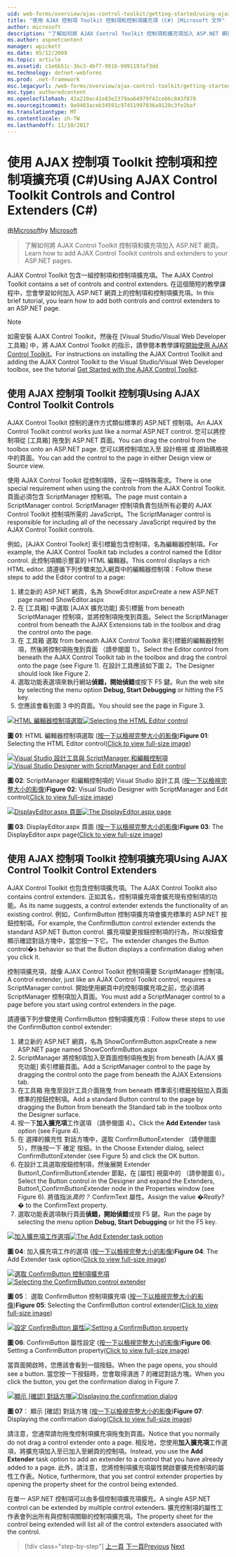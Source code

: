 ```yaml
---
uid: web-forms/overview/ajax-control-toolkit/getting-started/using-ajax-control-toolkit-controls-and-control-extenders-cs
title: "使用 AJAX 控制項 Toolkit 控制項和控制項擴充項 (C#) |Microsoft 文件"
author: microsoft
description: "了解如何將 AJAX Control Toolkit 控制項和擴充項加入 ASP.NET 網頁。"
ms.author: aspnetcontent
manager: wpickett
ms.date: 05/12/2009
ms.topic: article
ms.assetid: c1e6b51c-3bc3-4bf7-9916-9991197af3dd
ms.technology: dotnet-webforms
ms.prod: .net-framework
msc.legacyurl: /web-forms/overview/ajax-control-toolkit/getting-started/using-ajax-control-toolkit-controls-and-control-extenders-cs
msc.type: authoredcontent
ms.openlocfilehash: 42a210ac41e83e2379aa64979f42ce66c843f878
ms.sourcegitcommit: 9a9483aceb34591c97451997036a9120c3fe2baf
ms.translationtype: MT
ms.contentlocale: zh-TW
ms.lasthandoff: 11/10/2017
---
```

<a name="using-ajax-control-toolkit-controls-and-control-extenders-c"></a><span data-ttu-id="f0629-103">使用 AJAX 控制項 Toolkit 控制項和控制項擴充項 (C#)</span><span class="sxs-lookup"><span data-stu-id="f0629-103">Using AJAX Control Toolkit Controls and Control Extenders (C#)</span></span>
====================
<span data-ttu-id="f0629-104">由[Microsoft](https://github.com/microsoft)</span><span class="sxs-lookup"><span data-stu-id="f0629-104">by [Microsoft](https://github.com/microsoft)</span></span>

> <span data-ttu-id="f0629-105">了解如何將 AJAX Control Toolkit 控制項和擴充項加入 ASP.NET 網頁。</span><span class="sxs-lookup"><span data-stu-id="f0629-105">Learn how to add AJAX Control Toolkit controls and extenders to your ASP.NET pages.</span></span>


<span data-ttu-id="f0629-106">AJAX Control Toolkit 包含一組控制項和控制項擴充項。</span><span class="sxs-lookup"><span data-stu-id="f0629-106">The AJAX Control Toolkit contains a set of controls and control extenders.</span></span> <span data-ttu-id="f0629-107">在這個簡短的教學課程中，您會學習如何加入 ASP.NET 網頁上的控制項和控制項擴充項。</span><span class="sxs-lookup"><span data-stu-id="f0629-107">In this brief tutorial, you learn how to add both controls and control extenders to an ASP.NET page.</span></span>

> [!NOTE] 
> 
> <span data-ttu-id="f0629-108">如需安裝 AJAX Control Toolkit，然後在 [Visual Studio/Visual Web Developer 工具箱] 中，將 AJAX Control Toolkit 的指示，請參閱本教學課程[開始使用 AJAX Control Toolkit](get-started-with-the-ajax-control-toolkit-cs.md)。</span><span class="sxs-lookup"><span data-stu-id="f0629-108">For instructions on installing the AJAX Control Toolkit and adding the AJAX Control Toolkit to the Visual Studio/Visual Web Developer toolbox, see the tutorial [Get Started with the AJAX Control Toolkit](get-started-with-the-ajax-control-toolkit-cs.md).</span></span>


## <a name="using-ajax-control-toolkit-controls"></a><span data-ttu-id="f0629-109">使用 AJAX 控制項 Toolkit 控制項</span><span class="sxs-lookup"><span data-stu-id="f0629-109">Using AJAX Control Toolkit Controls</span></span>

<span data-ttu-id="f0629-110">AJAX Control Toolkit 控制的運作方式類似標準的 ASP.NET 控制項。</span><span class="sxs-lookup"><span data-stu-id="f0629-110">An AJAX Control Toolkit control works just like a normal ASP.NET control.</span></span> <span data-ttu-id="f0629-111">您可以將控制項從 [工具箱] 拖曳到 ASP.NET 頁面。</span><span class="sxs-lookup"><span data-stu-id="f0629-111">You can drag the control from the toolbox onto an ASP.NET page.</span></span> <span data-ttu-id="f0629-112">您可以將控制項加入至 設計檢視 或 原始碼檢視中的頁面。</span><span class="sxs-lookup"><span data-stu-id="f0629-112">You can add the control to the page in either Design view or Source view.</span></span>

<span data-ttu-id="f0629-113">使用 AJAX Control Toolkit 從控制項時，沒有一項特殊需求。</span><span class="sxs-lookup"><span data-stu-id="f0629-113">There is one special requirement when using the controls from the AJAX Control Toolkit.</span></span> <span data-ttu-id="f0629-114">頁面必須包含 ScriptManager 控制項。</span><span class="sxs-lookup"><span data-stu-id="f0629-114">The page must contain a ScriptManager control.</span></span> <span data-ttu-id="f0629-115">ScriptManager 控制項負責包括所有必要的 AJAX Control Toolkit 控制項所需的 JavaScript。</span><span class="sxs-lookup"><span data-stu-id="f0629-115">The ScriptManager control is responsible for including all of the necessary JavaScript required by the AJAX Control Toolkit controls.</span></span>

<span data-ttu-id="f0629-116">例如，[AJAX Control Toolkit] 索引標籤包含控制項，名為編輯器控制項。</span><span class="sxs-lookup"><span data-stu-id="f0629-116">For example, the AJAX Control Toolkit tab includes a control named the Editor control.</span></span> <span data-ttu-id="f0629-117">此控制項顯示豐富的 HTML 編輯器。</span><span class="sxs-lookup"><span data-stu-id="f0629-117">This control displays a rich HTML editor.</span></span> <span data-ttu-id="f0629-118">請遵循下列步驟來加入網頁中的編輯器控制項：</span><span class="sxs-lookup"><span data-stu-id="f0629-118">Follow these steps to add the Editor control to a page:</span></span>

1. <span data-ttu-id="f0629-119">建立新的 ASP.NET 網頁，名為 ShowEditor.aspx</span><span class="sxs-lookup"><span data-stu-id="f0629-119">Create a new ASP.NET page named ShowEditor.aspx</span></span>
2. <span data-ttu-id="f0629-120">在 [工具箱] 中選取 [AJAX 擴充功能] 索引標籤 from beneath ScriptManager 控制項，並將控制項拖曳到頁面。</span><span class="sxs-lookup"><span data-stu-id="f0629-120">Select the ScriptManager control from beneath the AJAX Extensions tab in the toolbox and drag the control onto the page.</span></span>
3. <span data-ttu-id="f0629-121">在 工具箱 選取 from beneath AJAX Control Toolkit 索引標籤的編輯器控制項，然後將控制項拖曳到頁面 （請參閱圖 1）。</span><span class="sxs-lookup"><span data-stu-id="f0629-121">Select the Editor control from beneath the AJAX Control Toolkit tab in the toolbox and drag the control onto the page (see Figure 1).</span></span> <span data-ttu-id="f0629-122">在設計工具應該如下圖 2。</span><span class="sxs-lookup"><span data-stu-id="f0629-122">The Designer should look like Figure 2.</span></span>
4. <span data-ttu-id="f0629-123">選取功能表選項來執行網站**偵錯，開始偵錯**或按下 F5 鍵。</span><span class="sxs-lookup"><span data-stu-id="f0629-123">Run the web site by selecting the menu option **Debug, Start Debugging** or hitting the F5 key.</span></span>
5. <span data-ttu-id="f0629-124">您應該會看到圖 3 中的頁面。</span><span class="sxs-lookup"><span data-stu-id="f0629-124">You should see the page in Figure 3.</span></span>


<span data-ttu-id="f0629-125">[![HTML 編輯器控制項選取](using-ajax-control-toolkit-controls-and-control-extenders-cs/_static/image1.jpg)](using-ajax-control-toolkit-controls-and-control-extenders-cs/_static/image1.png)</span><span class="sxs-lookup"><span data-stu-id="f0629-125">[![Selecting the HTML Editor control](using-ajax-control-toolkit-controls-and-control-extenders-cs/_static/image1.jpg)](using-ajax-control-toolkit-controls-and-control-extenders-cs/_static/image1.png)</span></span>

<span data-ttu-id="f0629-126">**圖 01**: HTML 編輯器控制項選取 ([按一下以檢視完整大小的影像](using-ajax-control-toolkit-controls-and-control-extenders-cs/_static/image2.png))</span><span class="sxs-lookup"><span data-stu-id="f0629-126">**Figure 01**: Selecting the HTML Editor control([Click to view full-size image](using-ajax-control-toolkit-controls-and-control-extenders-cs/_static/image2.png))</span></span>


<span data-ttu-id="f0629-127">[![Visual Studio 設計工具與 ScriptManager 和編輯控制項](using-ajax-control-toolkit-controls-and-control-extenders-cs/_static/image2.jpg)](using-ajax-control-toolkit-controls-and-control-extenders-cs/_static/image3.png)</span><span class="sxs-lookup"><span data-stu-id="f0629-127">[![Visual Studio Designer with ScriptManager and Edit control](using-ajax-control-toolkit-controls-and-control-extenders-cs/_static/image2.jpg)](using-ajax-control-toolkit-controls-and-control-extenders-cs/_static/image3.png)</span></span>

<span data-ttu-id="f0629-128">**圖 02**: ScriptManager 和編輯控制項的 Visual Studio 設計工具 ([按一下以檢視完整大小的影像](using-ajax-control-toolkit-controls-and-control-extenders-cs/_static/image4.png))</span><span class="sxs-lookup"><span data-stu-id="f0629-128">**Figure 02**: Visual Studio Designer with ScriptManager and Edit control([Click to view full-size image](using-ajax-control-toolkit-controls-and-control-extenders-cs/_static/image4.png))</span></span>


<span data-ttu-id="f0629-129">[![DisplayEditor.aspx 頁面](using-ajax-control-toolkit-controls-and-control-extenders-cs/_static/image3.jpg)](using-ajax-control-toolkit-controls-and-control-extenders-cs/_static/image5.png)</span><span class="sxs-lookup"><span data-stu-id="f0629-129">[![The DisplayEditor.aspx page](using-ajax-control-toolkit-controls-and-control-extenders-cs/_static/image3.jpg)](using-ajax-control-toolkit-controls-and-control-extenders-cs/_static/image5.png)</span></span>

<span data-ttu-id="f0629-130">**圖 03**: DisplayEditor.aspx 頁面 ([按一下以檢視完整大小的影像](using-ajax-control-toolkit-controls-and-control-extenders-cs/_static/image6.png))</span><span class="sxs-lookup"><span data-stu-id="f0629-130">**Figure 03**: The DisplayEditor.aspx page([Click to view full-size image](using-ajax-control-toolkit-controls-and-control-extenders-cs/_static/image6.png))</span></span>


## <a name="using-ajax-control-toolkit-control-extenders"></a><span data-ttu-id="f0629-131">使用 AJAX 控制項 Toolkit 控制項擴充項</span><span class="sxs-lookup"><span data-stu-id="f0629-131">Using AJAX Control Toolkit Control Extenders</span></span>

<span data-ttu-id="f0629-132">AJAX Control Toolkit 也包含控制項擴充項。</span><span class="sxs-lookup"><span data-stu-id="f0629-132">The AJAX Control Toolkit also contains control extenders.</span></span> <span data-ttu-id="f0629-133">正如其名，控制項擴充項會擴充現有控制項的功能。</span><span class="sxs-lookup"><span data-stu-id="f0629-133">As its name suggests, a control extender extends the functionality of an existing control.</span></span> <span data-ttu-id="f0629-134">例如，ConfirmButton 控制項擴充項會擴充標準的 ASP.NET 按鈕控制項。</span><span class="sxs-lookup"><span data-stu-id="f0629-134">For example, the ConfirmButton control extender extends the standard ASP.NET Button control.</span></span> <span data-ttu-id="f0629-135">擴充項變更按鈕控制項的行為，所以按鈕會顯示確認對話方塊中，當您按一下它。</span><span class="sxs-lookup"><span data-stu-id="f0629-135">The extender changes the Button control�s behavior so that the Button displays a confirmation dialog when you click it.</span></span>

<span data-ttu-id="f0629-136">控制項擴充項，就像 AJAX Control Toolkit 控制項需要 ScriptManager 控制項。</span><span class="sxs-lookup"><span data-stu-id="f0629-136">A control extender, just like an AJAX Control Toolkit control, requires a ScriptManager control.</span></span> <span data-ttu-id="f0629-137">開始使用網頁中的控制項擴充項之前，您必須將 ScriptManager 控制項加入頁面。</span><span class="sxs-lookup"><span data-stu-id="f0629-137">You must add a ScriptManager control to a page before you start using control extenders in the page.</span></span>

<span data-ttu-id="f0629-138">請遵循下列步驟使用 ConfirmButton 控制項擴充項：</span><span class="sxs-lookup"><span data-stu-id="f0629-138">Follow these steps to use the ConfirmButton control extender:</span></span>

1. <span data-ttu-id="f0629-139">建立新的 ASP.NET 網頁，名為 ShowConfirmButton.aspx</span><span class="sxs-lookup"><span data-stu-id="f0629-139">Create a new ASP.NET page named ShowConfirmButton.aspx</span></span>
2. <span data-ttu-id="f0629-140">ScriptManager 將控制項加入至頁面控制項拖曳到 from beneath [AJAX 擴充功能] 索引標籤頁面。</span><span class="sxs-lookup"><span data-stu-id="f0629-140">Add a ScriptManager control to the page by dragging the control onto the page from beneath the AJAX Extensions tab.</span></span>
3. <span data-ttu-id="f0629-141">在工具箱 拖曳至設計工具介面拖曳 from beneath 標準索引標籤按鈕加入頁面標準的按鈕控制項。</span><span class="sxs-lookup"><span data-stu-id="f0629-141">Add a standard Button control to the page by dragging the Button from beneath the Standard tab in the toolbox onto the Designer surface.</span></span>
4. <span data-ttu-id="f0629-142">按一下**加入擴充項**工作選項 （請參閱圖 4）。</span><span class="sxs-lookup"><span data-stu-id="f0629-142">Click the **Add Extender** task option (see Figure 4).</span></span>
5. <span data-ttu-id="f0629-143">在 選擇的擴充性 對話方塊中，選取 ConfirmButtonExtender （請參閱圖 5），然後按一下 確定 按鈕。</span><span class="sxs-lookup"><span data-stu-id="f0629-143">In the Choose Extender dialog, select ConfirmButtonExtender (see Figure 5) and click the OK button.</span></span>
6. <span data-ttu-id="f0629-144">在設計工具選取按鈕控制項，然後展開 Extender Button1\_ConfirmButtonExtender 節點，在 [屬性] 視窗中的 （請參閱圖 6）。</span><span class="sxs-lookup"><span data-stu-id="f0629-144">Select the Button control in the Designer and expand the Extenders, Button1\_ConfirmButtonExtender node in the Properties window (see Figure 6).</span></span> <span data-ttu-id="f0629-145">將值指派*真的？* ConfirmText 屬性。</span><span class="sxs-lookup"><span data-stu-id="f0629-145">Assign the value *�Really?�* to the ConfirmText property.</span></span>
7. <span data-ttu-id="f0629-146">選取功能表選項執行頁面**偵錯，開始偵錯**或按 F5 鍵。</span><span class="sxs-lookup"><span data-stu-id="f0629-146">Run the page by selecting the menu option **Debug, Start Debugging** or hit the F5 key.</span></span>


<span data-ttu-id="f0629-147">[![加入擴充項工作選項](using-ajax-control-toolkit-controls-and-control-extenders-cs/_static/image4.jpg)](using-ajax-control-toolkit-controls-and-control-extenders-cs/_static/image7.png)</span><span class="sxs-lookup"><span data-stu-id="f0629-147">[![The Add Extender task option](using-ajax-control-toolkit-controls-and-control-extenders-cs/_static/image4.jpg)](using-ajax-control-toolkit-controls-and-control-extenders-cs/_static/image7.png)</span></span>

<span data-ttu-id="f0629-148">**圖 04**: 加入擴充項工作的選項 ([按一下以檢視完整大小的影像](using-ajax-control-toolkit-controls-and-control-extenders-cs/_static/image8.png))</span><span class="sxs-lookup"><span data-stu-id="f0629-148">**Figure 04**: The Add Extender task option([Click to view full-size image](using-ajax-control-toolkit-controls-and-control-extenders-cs/_static/image8.png))</span></span>


<span data-ttu-id="f0629-149">[![選取 ConfirmButton 控制項擴充項](using-ajax-control-toolkit-controls-and-control-extenders-cs/_static/image5.jpg)](using-ajax-control-toolkit-controls-and-control-extenders-cs/_static/image9.png)</span><span class="sxs-lookup"><span data-stu-id="f0629-149">[![Selecting the ConfirmButton control extender](using-ajax-control-toolkit-controls-and-control-extenders-cs/_static/image5.jpg)](using-ajax-control-toolkit-controls-and-control-extenders-cs/_static/image9.png)</span></span>

<span data-ttu-id="f0629-150">**圖 05**： 選取 ConfirmButton 控制項擴充項 ([按一下以檢視完整大小的影像](using-ajax-control-toolkit-controls-and-control-extenders-cs/_static/image10.png))</span><span class="sxs-lookup"><span data-stu-id="f0629-150">**Figure 05**: Selecting the ConfirmButton control extender([Click to view full-size image](using-ajax-control-toolkit-controls-and-control-extenders-cs/_static/image10.png))</span></span>


<span data-ttu-id="f0629-151">[![設定 ConfirmButton 屬性](using-ajax-control-toolkit-controls-and-control-extenders-cs/_static/image6.jpg)](using-ajax-control-toolkit-controls-and-control-extenders-cs/_static/image11.png)</span><span class="sxs-lookup"><span data-stu-id="f0629-151">[![Setting a ConfirmButton property](using-ajax-control-toolkit-controls-and-control-extenders-cs/_static/image6.jpg)](using-ajax-control-toolkit-controls-and-control-extenders-cs/_static/image11.png)</span></span>

<span data-ttu-id="f0629-152">**圖 06**: ConfirmButton 屬性設定 ([按一下以檢視完整大小的影像](using-ajax-control-toolkit-controls-and-control-extenders-cs/_static/image12.png))</span><span class="sxs-lookup"><span data-stu-id="f0629-152">**Figure 06**: Setting a ConfirmButton property([Click to view full-size image](using-ajax-control-toolkit-controls-and-control-extenders-cs/_static/image12.png))</span></span>


<span data-ttu-id="f0629-153">當頁面開啟時，您應該會看到一個按鈕。</span><span class="sxs-lookup"><span data-stu-id="f0629-153">When the page opens, you should see a button.</span></span> <span data-ttu-id="f0629-154">當您按一下按鈕時，您會取得濆迶 7 的確認對話方塊。</span><span class="sxs-lookup"><span data-stu-id="f0629-154">When you click the button, you get the confirmation dialog in Figure 7.</span></span>


<span data-ttu-id="f0629-155">[![顯示 [確認] 對話方塊](using-ajax-control-toolkit-controls-and-control-extenders-cs/_static/image7.jpg)](using-ajax-control-toolkit-controls-and-control-extenders-cs/_static/image13.png)</span><span class="sxs-lookup"><span data-stu-id="f0629-155">[![Displaying the confirmation dialog](using-ajax-control-toolkit-controls-and-control-extenders-cs/_static/image7.jpg)](using-ajax-control-toolkit-controls-and-control-extenders-cs/_static/image13.png)</span></span>

<span data-ttu-id="f0629-156">**圖 07**： 顯示 [確認] 對話方塊 ([按一下以檢視完整大小的影像](using-ajax-control-toolkit-controls-and-control-extenders-cs/_static/image14.png))</span><span class="sxs-lookup"><span data-stu-id="f0629-156">**Figure 07**: Displaying the confirmation dialog([Click to view full-size image](using-ajax-control-toolkit-controls-and-control-extenders-cs/_static/image14.png))</span></span>


<span data-ttu-id="f0629-157">請注意，您通常請勿拖曳控制項擴充項拖曳到頁面。</span><span class="sxs-lookup"><span data-stu-id="f0629-157">Notice that you normally do not drag a control extender onto a page.</span></span> <span data-ttu-id="f0629-158">相反地，您使用**加入擴充項**工作選項，將擴充項加入至已加入至網頁的控制項。</span><span class="sxs-lookup"><span data-stu-id="f0629-158">Instead, you use the **Add Extender** task option to add an extender to a control that you have already added to a page.</span></span> <span data-ttu-id="f0629-159">此外，請注意，您將控制項擴充項屬性開啟要擴充控制項的屬性工作表。</span><span class="sxs-lookup"><span data-stu-id="f0629-159">Notice, furthermore, that you set control extender properties by opening the property sheet for the control being extended.</span></span>

<span data-ttu-id="f0629-160">在單一 ASP.NET 控制項可以由多個控制項擴充項擴充。</span><span class="sxs-lookup"><span data-stu-id="f0629-160">A single ASP.NET control can be extended by multiple control extenders.</span></span> <span data-ttu-id="f0629-161">擴充控制項的屬性工作表會列出所有與控制項關聯的控制項擴充項。</span><span class="sxs-lookup"><span data-stu-id="f0629-161">The property sheet for the control being extended will list all of the control extenders associated with the control.</span></span>

>[!div class="step-by-step"]
<span data-ttu-id="f0629-162">[上一頁](get-started-with-the-ajax-control-toolkit-cs.md)
[下一頁](creating-a-custom-ajax-control-toolkit-control-extender-cs.md)</span><span class="sxs-lookup"><span data-stu-id="f0629-162">[Previous](get-started-with-the-ajax-control-toolkit-cs.md)
[Next](creating-a-custom-ajax-control-toolkit-control-extender-cs.md)</span></span>
